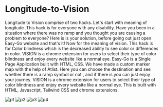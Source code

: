 # Longitude-to-Vision
Longitude to Vision comprise of two hacks. Let's start with meaning of longitude .This hack is for everyone with any disability. Have you been in a situation where there was no ramp and you thought you are causing a problem to everyone? Here is is your solution, before going out just open Easy-Go website and that's it! Now for the meaning of vision. This hack is for Color blindness which is the decreased ability to see color or differences in color. VISION is a chrome extension for users to select their type of color blindness and enjoy every website like a normal eye.  Easy-Go is a Single Page Application built with HTML, CSS. We have made a custom marker map with the help of Atlist. Here you can choose the destination and see whether there is a ramp symbol or not , and if there is you can just enjoy your journey. VISION is a chrome extension for users to select their type of color blindness and enjoy every website like a normal eye. This is built with HTML, Javascript, Tailwind CSS and chrome extensions.




![p1](https://user-images.githubusercontent.com/59294090/120080250-9aa4f100-c0d5-11eb-9e43-e2cad267d28e.PNG)
![p2](https://user-images.githubusercontent.com/59294090/120080252-9d074b00-c0d5-11eb-8310-89d3cf3ae533.PNG)
![p3](https://user-images.githubusercontent.com/59294090/120080256-9f69a500-c0d5-11eb-9749-628fdecb3488.PNG)
![p4](https://user-images.githubusercontent.com/59294090/120080257-a1336880-c0d5-11eb-9fa6-58c4c223c58c.PNG)
